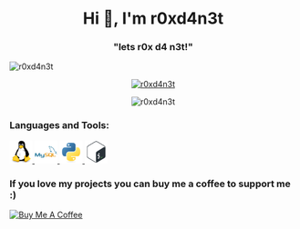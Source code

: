 <h1 align="center">Hi 👋, I'm r0xd4n3t</h1>
<h3 align="center">"lets r0x d4 n3t!"</h3>

<p align="left"> <img src="https://komarev.com/ghpvc/?username=r0xd4n3t&label=Profile%20views&color=0e75b6&style=flat" alt="r0xd4n3t" /> </p>

<p align="center"> <a href="https://github.com/ryo-ma/github-profile-trophy"><img src="https://github-profile-trophy.vercel.app/?username=r0xd4n3t" alt="r0xd4n3t" /></a> </p>

<p align="center"> <img src="https://github-readme-stats.vercel.app/api?username=r0xd4n3t&show_icons=true&locale=en&theme=cobalt" alt="r0xd4n3t" /> </p>

<h3 align="left">Languages and Tools:</h3>
<p align="left"> <a href="https://www.linux.org/" target="_blank" rel="noreferrer"> <img src="https://raw.githubusercontent.com/devicons/devicon/master/icons/linux/linux-original.svg" alt="linux" width="40" height="40"/> </a> <a href="https://www.mysql.com/" target="_blank" rel="noreferrer"> <img src="https://raw.githubusercontent.com/devicons/devicon/master/icons/mysql/mysql-original-wordmark.svg" alt="mysql" width="40" height="40"/> </a> <a href="https://www.python.org" target="_blank" rel="noreferrer"> <img src="https://raw.githubusercontent.com/devicons/devicon/master/icons/python/python-original.svg" alt="python" width="40" height="40"/> </a> <a href="https://tiswww.case.edu/php/chet/bash/bashtop.html" target="_blank" rel="noreferrer"> <img src="https://raw.githubusercontent.com/devicons/devicon/master/icons/bash/bash-original.svg" alt="bash" width="40" height="40"/> </a> </p>


### If you love my projects you can buy me a coffee to support me :)
<p><a href="https://ko-fi.com/r0xd4n3t"> <img src="https://cdn.buymeacoffee.com/buttons/default-orange.png" alt="Buy Me A Coffee" height="41" width="174"></a></p><br><br>

